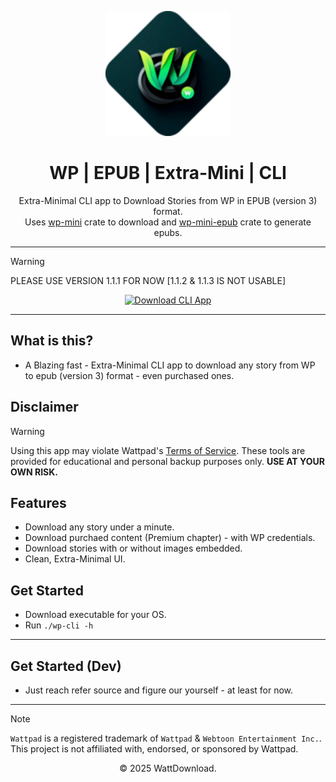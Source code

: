 <p align="center">
  <img src="logo.png" alt="WattDownload Logo" width="200px">
</p>

<h1 align="center">WP | EPUB | Extra-Mini | CLI</h1>

<p align="center">
  Extra-Minimal CLI app to Download Stories from WP in EPUB (version 3) format. <br/>
  Uses <a href="https://crates.io/crates/wp-mini">wp-mini</a> crate to download and <a href="https://crates.io/crates/wp-mini-epub">wp-mini-epub</a> crate to generate epubs.
</p>

---

> [!WARNING]
> PLEASE USE VERSION 1.1.1 FOR NOW [1.1.2 & 1.1.3 IS NOT USABLE]

<div align="center">
  <a href="https://github.com/WattDownload/wp-mini-epub-cli/releases/latest">
    <img src="https://img.shields.io/badge/Download%20now!-darkgreen?style=for-the-badge&logo=abdownloadmanager&logoColor=f5f5f5" alt="Download CLI App">
  </a>
</div>

---

## What is this?
- A Blazing fast - Extra-Minimal CLI app to download any story from WP to epub (version 3) format - even purchased ones.

## Disclaimer
> [!WARNING]
> Using this app may violate Wattpad's [Terms of Service](https://policies.wattpad.com/terms/). These tools are provided for educational and personal backup purposes only. **USE AT YOUR OWN RISK.**

## Features
- Download any story under a minute.
- Download purchaed content (Premium chapter) - with WP credentials.
- Download stories with or without images embedded.
- Clean, Extra-Minimal UI.

## Get Started
 - Download executable for your OS.
 - Run `./wp-cli -h`
   
---

## Get Started (Dev)
- Just reach refer source and figure our yourself - at least for now.

---

> [!NOTE]
> `Wattpad` is a registered trademark of `Wattpad` & `Webtoon Entertainment Inc.`. This project is not affiliated with, endorsed, or sponsored by Wattpad.

<p align="center">© 2025 WattDownload.</p>
